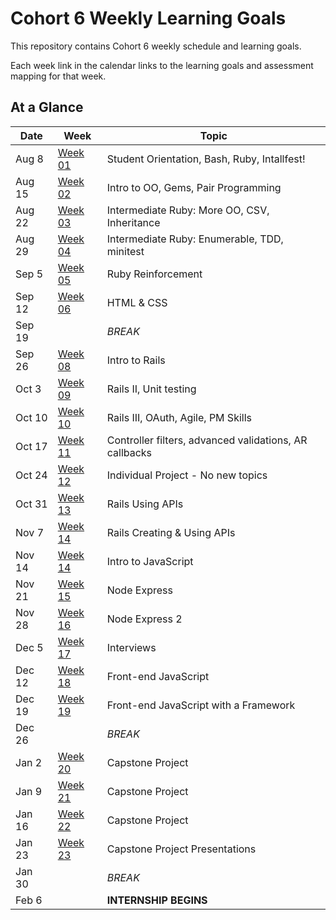 # Cohort 6 Weekly Learning Goals
This repository contains Cohort 6 weekly schedule and learning goals.

Each week link in the calendar links to the learning goals and assessment mapping for that week.


## At a Glance

| Date    | Week                | Topic
|---------|---------------------|-----------------------------------------
| Aug 8   | [Week 01](week-1.md)  | Student Orientation, Bash, Ruby, Intallfest!
| Aug 15  | [Week 02](week-2.md)  | Intro to OO, Gems, Pair Programming
| Aug 22  | [Week 03](week-3.md)  | Intermediate Ruby: More OO, CSV, Inheritance
| Aug 29  | [Week 04](week-4.md)  | Intermediate Ruby: Enumerable, TDD, minitest
| Sep 5   | [Week 05](week-5.md)  | Ruby Reinforcement
| Sep 12  | [Week 06](week-6.md)  | HTML & CSS
| Sep 19  |                     | _BREAK_
| Sep 26  | [Week 08](week-8.md)  | Intro to Rails
| Oct 3   | [Week 09](week-9.md)  | Rails II, Unit testing
| Oct 10  | [Week 10](week-10.md)  | Rails III, OAuth, Agile, PM Skills
| Oct 17  | [Week 11](week-11.md) | Controller filters, advanced validations, AR callbacks
| Oct 24  | [Week 12](week-12.md) | Individual Project - No new topics
| Oct 31  | [Week 13](week-13.md) | Rails Using APIs
| Nov 7   | [Week 14](week-14.md) | Rails Creating & Using APIs
| Nov 14  | [Week 14](#week-14) | Intro to JavaScript
| Nov 21  | [Week 15](#week-15) | Node Express
| Nov 28  | [Week 16](#week-16) | Node Express 2
| Dec 5   | [Week 17](#week-17) | Interviews
| Dec 12  | [Week 18](#week-18) | Front-end JavaScript
| Dec 19  | [Week 19](#week-19) | Front-end JavaScript with a Framework
| Dec 26  |                     | _BREAK_
| Jan 2   | [Week 20](#week-20) | Capstone Project
| Jan 9   | [Week 21](#week-21) | Capstone Project
| Jan 16  | [Week 22](#week-22) | Capstone Project
| Jan 23  | [Week 23](#week-23) | Capstone Project Presentations
| Jan 30  |                     | _BREAK_
| Feb 6   |                     | __INTERNSHIP BEGINS__
